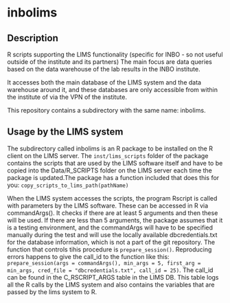 # inbolims

## Description

R scripts supporting the LIMS functionality (specific for INBO - so not useful outside of the institute and its partners)
The main focus are data queries based on the data warehouse of the lab results in the INBO institute.

It accesses both the main database of the LIMS system and the data warehouse around it, and these databases are only accessible from within the institute of via the VPN of the institute.

This repository contains a subdirectory with the same name: inbolims.

## Usage by the LIMS system

The subdirectory called inbolims is an R package to be installed on the R client on the LIMS server. The `inst/lims_scripts` folder of the package contains the scripts that are used by the LIMS software itself and have to be copied into the Data/R_SCRIPTS folder on the LIMS server each time the package is updated.The package has a function included that does this for you: `copy_scripts_to_lims_path(pathName)`

When the LIMS system accesses the scripts, the program Rscript is called with parameters by the LIMS software. These can be accessed in R via commandArgs(). It checks if there are at least 5 arguments and then these will be used. If there are less than 5 arguments, the package assumes that it is a testing environment, and the commandArgs will have to be specified manually during the test and will use the locally available dbcredentials.txt for the database information, which is not a part of the git repository. The function that controls tihis procedure is `prepare_session()`. Reproducing errors happens to give the call_id to the function like this: `prepare_session(args = commandArgs(), min_args = 5, first_arg = min_args, cred_file = "dbcredentials.txt", call_id = 25)`. The call_id can be found in the C_RSCRIPT_ARGS table in the LIMS DB. This table logs all the R calls by the LIMS system and also contains the variables that are passed by the lims system to R.


